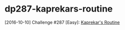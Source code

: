 # dp287-kaprekars-routine

[2016-10-10] Challenge #287 [Easy]: [Kaprekar's Routine](https://www.reddit.com/r/dailyprogrammer/comments/56tbds/20161010_challenge_287_easy_kaprekars_routine/)
